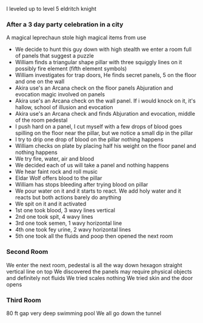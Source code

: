 
I leveled up to level 5 eldritch knight
### After a 3 day party celebration in a city
A magical leprechaun stole high magical items from use
- We decide to hunt this guy down with high stealth we enter a room full of panels that suggest a puzzle
- William finds a triangular shape pillar with three squiggly lines on it possibly fire element (fifth element symbols)
- William investigates for trap doors, He finds secret panels, 5 on the floor and one on the wall
- Akira use's an Arcana check on the floor panels Abjuration and evocation magic involved on panels
- Akira use's an Arcana check on the wall panel. If i would knock on it, it's hallow, school of illusion and evocation
- Akira use's an Arcana check and finds Abjuration and evocation, middle of the room pedestal 
- I push hard on a panel, I cut myself with a few drops of blood goes spilling on the floor near the pillar, but we notice a small dip in the pillar
- I try to drip one drop of blood on the pillar nothing happens
- William checks on plate by placing half his weight on the floor panel and nothing happens
- We try fire, water, air and blood
- We decided each of us will take a panel and nothing happens
- We hear faint rock and roll music 
- Eldar Wolf offers blood to the pillar
- William has stops bleeding after trying blood on pillar
- We pour water on it and it starts to react. We add holy water and it reacts but both actions barely do anything
- We spit on it and it activated
- 1st one took blood, 3 wavy lines vertical
- 2nd one took spit, 4 wavy lines
- 3rd one took semen, 1 wavy horizontal line
- 4th one took fey urine, 2 wavy horizontal lines
- 5th one took all the fluids and poop then opened the next room
### Second Room
We enter the next room, pedestal is all the way down hexagon straight vertical line on top
We discovered the panels may require physical objects and definitely not fluids
We tried scales nothing
We tried skin and the door opens

### Third Room
80 ft gap 
very deep swimming pool
We all go down the tunnel